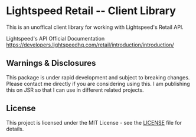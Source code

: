 # Lightspeed Retail -- Client Library 
This is an unoffical client library for working with Lightspeed's Retail API. 

Lightspeed's API Official Documentation 
https://developers.lightspeedhq.com/retail/introduction/introduction/

## Warnings & Disclosures 
This package is under rapid development and subject to breaking changes. Please contact me directly if you are considering using this. I am publishing this on JSR so that I can use in different related projects. 

## License
This project is licensed under the MIT License - see the [LICENSE](LICENSE) file for details.

